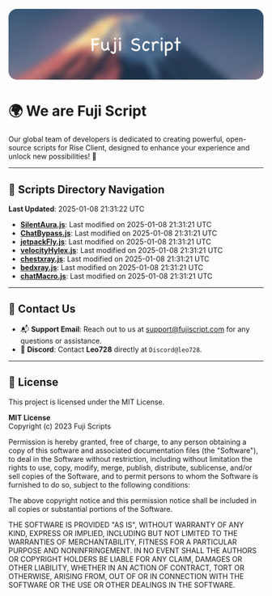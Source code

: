 ![Banner](.github/b.webp)

# 🌍 **We are Fuji Script**

Our global team of developers is dedicated to creating powerful, open-source scripts for Rise Client, designed to enhance your experience and unlock new possibilities! 🌟

---
<!-- SCRIPTS_NAVIGATION_START -->
## 📂 **Scripts Directory Navigation**

**Last Updated**: 2025-01-08 21:31:22 UTC

- **[SilentAura.js](scripts/SilentAura.js)**: Last modified on 2025-01-08 21:31:21 UTC
- **[ChatBypass.js](scripts/ChatBypass.js)**: Last modified on 2025-01-08 21:31:21 UTC
- **[jetpackFly.js](scripts/jetpackFly.js)**: Last modified on 2025-01-08 21:31:21 UTC
- **[velocityHylex.js](scripts/velocityHylex.js)**: Last modified on 2025-01-08 21:31:21 UTC
- **[chestxray.js](scripts/chestxray.js)**: Last modified on 2025-01-08 21:31:21 UTC
- **[bedxray.js](scripts/bedxray.js)**: Last modified on 2025-01-08 21:31:21 UTC
- **[chatMacro.js](scripts/chatMacro.js)**: Last modified on 2025-01-08 21:31:21 UTC

<!-- SCRIPTS_NAVIGATION_END -->

---

## 💬 **Contact Us**  
- 📬 **Support Email**: Reach out to us at [support@fujiscript.com](mailto:support@fujiscript.com) for any questions or assistance.  
- 💬 **Discord**: Contact **Leo728** directly at `Discord@leo728`.

---

## 📜 **License**

This project is licensed under the MIT License.  

**MIT License**  
Copyright (c) 2023 Fuji Scripts  

Permission is hereby granted, free of charge, to any person obtaining a copy of this software and associated documentation files (the "Software"), to deal in the Software without restriction, including without limitation the rights to use, copy, modify, merge, publish, distribute, sublicense, and/or sell copies of the Software, and to permit persons to whom the Software is furnished to do so, subject to the following conditions:  

The above copyright notice and this permission notice shall be included in all copies or substantial portions of the Software.  

THE SOFTWARE IS PROVIDED "AS IS", WITHOUT WARRANTY OF ANY KIND, EXPRESS OR IMPLIED, INCLUDING BUT NOT LIMITED TO THE WARRANTIES OF MERCHANTABILITY, FITNESS FOR A PARTICULAR PURPOSE AND NONINFRINGEMENT. IN NO EVENT SHALL THE AUTHORS OR COPYRIGHT HOLDERS BE LIABLE FOR ANY CLAIM, DAMAGES OR OTHER LIABILITY, WHETHER IN AN ACTION OF CONTRACT, TORT OR OTHERWISE, ARISING FROM, OUT OF OR IN CONNECTION WITH THE SOFTWARE OR THE USE OR OTHER DEALINGS IN THE SOFTWARE.  
